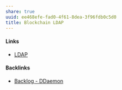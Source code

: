 ```yaml
---
share: true
uuid: ee468efe-fad0-4f61-8dea-3f96fdb0c5d0
title: Blockchain LDAP
---
```

#### Links

* [LDAP](../91dcc396-4854-454a-af93-12b19f08b4de)

#### Backlinks

* [Backlog - DDaemon](/b9cd3e8b-1727-4a22-9332-90b42b5a7ffb)